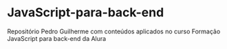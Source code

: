 # JavaScript-para-back-end
Repositório Pedro Guilherme com conteúdos aplicados no curso Formação JavaScript para back-end da Alura
